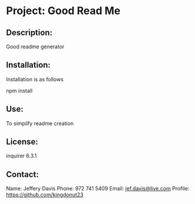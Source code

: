 # Project: Good Read Me

  ## Description:

  Good readme generator

  ## Installation:

  Installation is as follows

  npm install

  ## Use:
  
  To simpilfy readme creation

  ## License:

  inquirer 6.3.1

  ## Contact:

  Name: Jeffery Davis
  Phone: 972 741 5409
  Email: jef.davis@live.com
  Profile: https://github.com/kingdonut23
  
